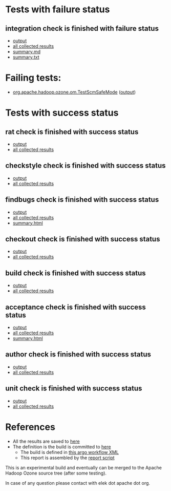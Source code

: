 # Tests with failure status

## integration check is finished with failure status

   * [output](https://raw.githubusercontent.com/elek/ozone-ci-03/master/pr/pr-hdds-2255-454tk/integration/output.log)
   * [all collected results](https://github.com/elek/ozone-ci-03/tree/master/pr/pr-hdds-2255-454tk/integration)
   * [summary.md](https://github.com/elek/ozone-ci-03/tree/master/pr/pr-hdds-2255-454tk/integration/summary.md)
   * [summary.txt](https://github.com/elek/ozone-ci-03/tree/master/pr/pr-hdds-2255-454tk/integration/summary.txt)

# Failing tests: 

 * [org.apache.hadoop.ozone.om.TestScmSafeMode](hadoop-ozone/integration-test/org.apache.hadoop.ozone.om.TestScmSafeMode.txt) ([output](hadoop-ozone/integration-test/org.apache.hadoop.ozone.om.TestScmSafeMode-output.txt))


# Tests with success status

## rat check is finished with success status

   * [output](https://raw.githubusercontent.com/elek/ozone-ci-03/master/pr/pr-hdds-2255-454tk/rat/output.log)
   * [all collected results](https://github.com/elek/ozone-ci-03/tree/master/pr/pr-hdds-2255-454tk/rat)


## checkstyle check is finished with success status

   * [output](https://raw.githubusercontent.com/elek/ozone-ci-03/master/pr/pr-hdds-2255-454tk/checkstyle/output.log)
   * [all collected results](https://github.com/elek/ozone-ci-03/tree/master/pr/pr-hdds-2255-454tk/checkstyle)


## findbugs check is finished with success status

   * [output](https://raw.githubusercontent.com/elek/ozone-ci-03/master/pr/pr-hdds-2255-454tk/findbugs/output.log)
   * [all collected results](https://github.com/elek/ozone-ci-03/tree/master/pr/pr-hdds-2255-454tk/findbugs)
   * [summary.html](https://elek.github.io/ozone-ci-03/pr/pr-hdds-2255-454tk/findbugs/summary.html)


## checkout check is finished with success status

   * [output](https://raw.githubusercontent.com/elek/ozone-ci-03/master/pr/pr-hdds-2255-454tk/checkout/output.log)
   * [all collected results](https://github.com/elek/ozone-ci-03/tree/master/pr/pr-hdds-2255-454tk/checkout)


## build check is finished with success status

   * [output](https://raw.githubusercontent.com/elek/ozone-ci-03/master/pr/pr-hdds-2255-454tk/build/output.log)
   * [all collected results](https://github.com/elek/ozone-ci-03/tree/master/pr/pr-hdds-2255-454tk/build)


## acceptance check is finished with success status

   * [output](https://raw.githubusercontent.com/elek/ozone-ci-03/master/pr/pr-hdds-2255-454tk/acceptance/output.log)
   * [all collected results](https://github.com/elek/ozone-ci-03/tree/master/pr/pr-hdds-2255-454tk/acceptance)
   * [summary.html](https://elek.github.io/ozone-ci-03/pr/pr-hdds-2255-454tk/acceptance/summary.html)


## author check is finished with success status

   * [output](https://raw.githubusercontent.com/elek/ozone-ci-03/master/pr/pr-hdds-2255-454tk/author/output.log)
   * [all collected results](https://github.com/elek/ozone-ci-03/tree/master/pr/pr-hdds-2255-454tk/author)


## unit check is finished with success status

   * [output](https://raw.githubusercontent.com/elek/ozone-ci-03/master/pr/pr-hdds-2255-454tk/unit/output.log)
   * [all collected results](https://github.com/elek/ozone-ci-03/tree/master/pr/pr-hdds-2255-454tk/unit)




# References

 * All the results are saved to [here](https://github.com/elek/ozone-ci-03/tree/master/pr/pr-hdds-2255-454tk/)
 * The definition is the build is committed to [here](https://github.com/elek/argo-ozone)
    * The build is defined in [this argo workflow XML](https://github.com/elek/argo-ozone/blob/master/ozone-build.yaml)
    * This report is assembled by the [report script](https://github.com/elek/argo-ozone/blob/master/scripts/report.sh)

This is an experimental build and eventually can be merged to the Apache Hadoop Ozone source tree (after some testing).

In case of any question please contact with elek dot apache dot org.
